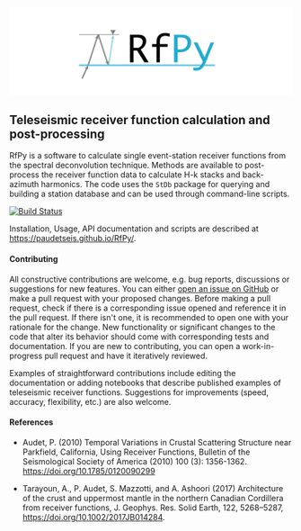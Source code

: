 
![](./rfpy/examples/picture/RfPy_logo.png)

## Teleseismic receiver function calculation and post-processing 

RfPy is a software to calculate single event-station receiver functions from the spectral deconvolution technique. Methods are available to post-process the receiver function data to calculate H-k stacks and back-azimuth harmonics. The code uses the ``StDb`` package for querying and building a station database and can be used through command-line scripts.

[![Build Status](https://travis-ci.com/paudetseis/RfPy.svg?branch=master)](https://travis-ci.com/paudetseis/RfPy)


Installation, Usage, API documentation and scripts are described at 
https://paudetseis.github.io/RfPy/.

<!-- #### Citing

If you use `SplitPy` in your work, please cite the 
[`Zenodo DOI`](https://zenodo.org/badge/latestdoi/211722700).
 -->
#### Contributing

All constructive contributions are welcome, e.g. bug reports, discussions or suggestions for new features. You can either [open an issue on GitHub](https://github.com/paudetseis/RfPy/issues) or make a pull request with your proposed changes. Before making a pull request, check if there is a corresponding issue opened and reference it in the pull request. If there isn't one, it is recommended to open one with your rationale for the change. New functionality or significant changes to the code that alter its behavior should come with corresponding tests and documentation. If you are new to contributing, you can open a work-in-progress pull request and have it iteratively reviewed.

Examples of straightforward contributions include editing the documentation or adding notebooks that describe published examples of teleseismic receiver functions. Suggestions for improvements (speed, accuracy, flexibility, etc.) are also welcome.

#### References

- Audet, P. (2010) Temporal Variations in Crustal Scattering Structure near Parkfield, California, Using Receiver Functions, Bulletin of the Seismological Society of America (2010) 100 (3): 1356-1362. https://doi.org/10.1785/0120090299

- Tarayoun, A., P. Audet, S. Mazzotti, and A. Ashoori (2017) Architecture of the crust and uppermost mantle in the northern Canadian Cordillera from receiver functions, J. Geophys. Res. Solid Earth, 122, 5268–5287, https://doi.org/10.1002/2017JB014284.
